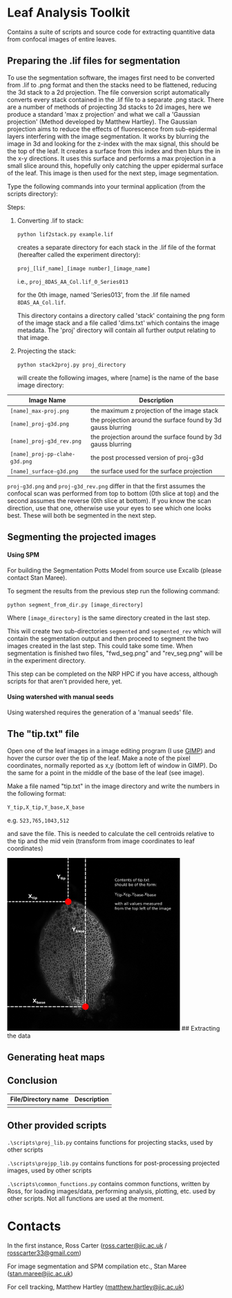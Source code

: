 # Leaf Analysis Toolkit

Contains a suite of scripts and source code for extracting quantitive data from confocal images of entire leaves.

## Preparing the .lif files for segmentation
To use the segmentation software, the images first need to be converted from .lif to .png format and then the stacks need to be flattened, reducing the 3d stack to a 2d projection.
The file conversion script automatically converts every stack contained in the .lif file to a separate .png stack. There are a number of methods of projecting 3d stacks to 2d images, here we produce a standard 'max z projection' and what we call a 'Gaussian projection' (Method developed by Matthew Hartley). The Gaussian projection aims to reduce the effects of fluorescence from sub-epidermal layers interfering with the image segmentation. It works by blurring the image in 3d and looking for the z-index with the max signal, this should be the top of the leaf. It creates a surface from this index and then blurs the in the x-y directions. It uses this surface and performs a max projection in a small slice around this, hopefully only catching the upper epidermal surface of the leaf. This image is then used for the next step, image segmentation.

Type the following commands into your terminal application (from the scripts directory):

Steps:

1. Converting .lif to stack:

	`python lif2stack.py example.lif`
	
	creates a separate directory for each stack in the .lif file of the format (hereafter called the experiment directory):
	
	 `proj_[lif_name]_[image number]_[image_name]`
	 
	 i.e., `proj_8DAS_AA_Col.lif_0_Series013`
	 
	 for the 0th image, named 'Series013', from the .lif file named `8DAS_AA_Col.lif`.
	 
	 This directory contains a directory called 'stack' containing the png form of the image stack and a file called 'dims.txt' which contains the image metadata. The 'proj' directory will contain all further output relating to that image.
	
2. Projecting the stack:

	`python stack2proj.py proj_directory`
	
	will create the following images, where [name] is the name of the base image directory:
	
|Image Name                     | Description                                                  |
--------------------------------| --------------------------------------------------------------
| `[name]_max-proj.png`         | the maximum z projection of the image stack                  |
| `[name]_proj-g3d.png`         | the projection around the surface found by 3d gauss blurring |
| `[name]_proj-g3d_rev.png`     | the projection around the surface found by 3d gauss blurring |
| `[name]_proj-pp-clahe-g3d.png`| the post processed version of proj-g3d                       |
| `[name]_surface-g3d.png`      | the surface used for the surface projection                  |

`proj-g3d.png` and `proj-g3d_rev.png` differ in that the first assumes the confocal scan was performed from top to bottom (0th slice at top) and the second assumes the reverse (0th slice at bottom). If you know the scan direction, use that one, otherwise use your eyes to see which one looks best. These will both be segmented in the next step.

## Segmenting the projected images
#### Using SPM
For building the Segmentation Potts Model from source use Excalib (please contact Stan Maree).

To segment the results from the previous step run the following command:

`python segment_from_dir.py [image_directory]`

Where `[image_directory]` is the same directory created in the last step.

This will create two sub-directories `segmented` and `segmented_rev` which will contain the segmentation output and then proceed to segment the two images created in the last step. This could take some time. When segmentation is finished two files, "fwd_seg.png" and "rev_seg.png" will be in the experiment directory.

This step can be completed on the NRP HPC if you have access, although scripts for that aren't provided here, yet.

#### Using watershed with manual seeds
Using watershed requires the generation of a 'manual seeds' file.

## The "tip.txt" file
Open one of the leaf images in a image editing program (I use [GIMP](https://www.gimp.org)) and hover the cursor over the tip of the leaf. Make a note of the pixel coordinates, normally reported as x,y (bottom left of window in GIMP). Do the same for a point in the middle of the base of the leaf (see image).

Make a file named "tip.txt" in the image directory and write the numbers in the following format:

`Y_tip,X_tip,Y_base,X_base`

e.g. `523,765,1043,512`

and save the file. This is needed to calculate the cell centroids relative to the tip and the mid vein (transform from image coordinates to leaf coordinates)

<img src="tip_example.png" alt="Tip Example" style="width: 400px;"/>
## Extracting the data


## Generating heat maps

## Conclusion

|File/Directory name            | Description                                                  |
--------------------------------| --------------------------------------------------------------
|             |              |


## Other provided scripts
`.\scripts\proj_lib.py` contains functions for projecting stacks, used by other scripts

`.\scripts\projpp_lib.py` contains functions for post-processing projected images, used by other scripts

`.\scripts\common_functions.py` contains common functions, written by Ross, for loading images/data,  performing analysis, plotting, etc. used by other scripts. Not all functions are used at the moment.


# Contacts
In the first instance, Ross Carter (ross.carter@jic.ac.uk / rosscarter33@gmail.com)

For image segmentation and SPM compilation etc., Stan Maree (stan.maree@jic.ac.uk)

For cell tracking, Matthew Hartley (matthew.hartley@jic.ac.uk)